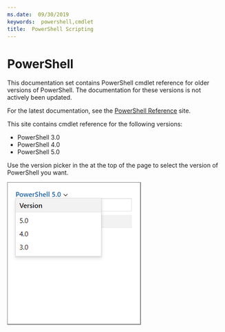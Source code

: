 ```yaml
---
ms.date:  09/30/2019
keywords:  powershell,cmdlet
title:  PowerShell Scripting
---
```

# PowerShell

This documentation set contains PowerShell cmdlet reference for older versions of PowerShell. The
documentation for these versions is not actively been updated.

For the latest documentation, see the [PowerShell Reference](/powershell/scripting/overview) site.

This site contains cmdlet reference for the following versions:

- PowerShell 3.0
- PowerShell 4.0
- PowerShell 5.0

Use the version picker in the at the top of the page to select the version of PowerShell you want.

![version picker](../images/picker-v543.png)
